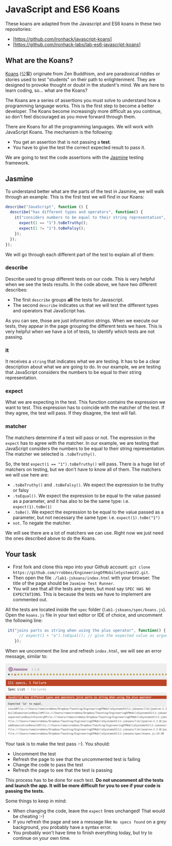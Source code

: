 
# JavaScript and ES6 Koans

These koans are adapted from the Javascript and ES6 koans in these two repositories:
- [https://github.com/ironhack/javascript-koans]
- [https://github.com/ironhack-labs/lab-es6-javascript-koans]


## What are the Koans?

[Koans](https://en.wikipedia.org/wiki/K%C5%8Dan) (公案) originate from Zen Buddhism, and are paradoxical riddles or stories used to test "students" on their path to enlightenment. They are designed to provoke thought or doubt in the student's mind. We are here to learn coding, so... what are the Koans?

The Koans are a series of assertions you must solve to understand how a programming language works. This is the first step to become a better developer. The Koans become increasingly more difficult as you continue, so don't feel discouraged as you move forward through them.

There are Koans for all the programming languages. We will work with JavaScript Koans. The mechanism is the following:

- You get an assertion that is not passing a **test**.
- You have to give the test the correct expected result to pass it.

We are going to test the code assertions with the [Jasmine](http://jasmine.github.io/) testing framework.


## Jasmine

To understand better what are the parts of the test in Jasmine, we will walk through an example. This is the first test we will find in our Koans:

```javascript
describe("JavaScript", function () {
  describe("has different types and operators", function() {
    it("considers numbers to be equal to their string representation", function() {
      expect(1 == "1").toBeTruthy();
      expect(1 != "1").toBeFalsy();
    });
  });
});
```

We will go through each different part of the test to explain all of them:

### describe

Describe used to group different tests on our code. This is very helpful when we see the tests results. In the code above, we have two different describes:

- The first `describe` groups **all** the tests for Javascript. 
- The second `describe` indicates us that we will test the different types and operators that JavaScript has.

As you can see, those are just information strings. When we execute our tests, they appear in the page grouping the different tests we have. This is very helpful when we have a lot of tests, to identify which tests are not passing.

### it

It receives a `string` that indicates what we are testing. It has to be a clear description about what we are going to do. In our example, we are testing that JavaScript considers the numbers to be equal to their string representation.

### expect

What we are expecting in the test. This function contains the expression we want to test. This expression has to coincide with the matcher of the test. If they agree, the test will pass. If they disagree, the test will fail.

### matcher

The matchers determine if a test will pass or not. The expression in the `expect` has to agree with the matcher. In our example, we are testing that JavaScript considers the numbers to be equal to their string representation. The matcher we selected is `.toBeTruthy()`.

So, the test `expect(1 == "1").toBeTruthy()` will pass. There is a huge list of matchers on testing, but we don't have to know all of them. The matchers we will use here are:

- `.toBeTruthy()` and `.toBeFalsy()`. We expect the expression to be truthy or falsy
- `.toEqual()`. We expect the expression to be equal to the value passed as a parameter, and it has also to be the same type: i.e. `expect(1).toBe(1)`
- `.toBe()`. We expect the expression to be equal to the value passed as a parameter, but not necessary the same type: i.e. `expect(1).toBe("1")`
- `not`. To negate the matcher.

We will see there are a lot of matchers we can use. Right now we just need the ones described above to do the Koans.



## Your task

- First fork and clone this repo into your Github account: `git clone https://github.com/rrobbes/EngineeringOfMobileSystemsV2.git`.
- Then open the file `./lab1-jskoans/index.html` with your browser. The title of the page should be `Jasmine Test Runner`.
- You will see that all the tests are green, but most say `SPEC HAS NO EXPECTATIONS`. This is because the tests we have to implement are commented out.

All the tests are located inside the `spec` folder (`lab1-jskoans/spec/koans.js`). Open the `koans.js` file in your text editor or IDE of choice, and uncomment the following line:

```javascript
 it("joins parts as string when using the plus operator", function() {
      // expect(1 + "a").toEqual(); // give the expected value as argument to toEqual()
    });
```

When we uncomment the line and refresh `index.html`, we will see an error message, similar to:

![](./error.png)

Your task is to make the test pass :-). You should:

- Uncomment the test
- Refresh the page to see that the uncommented test is failing
- Change the code to pass the test
- Refresh the page to see that the test is passing


This process has to be done for each test. **Do not uncomment all the tests and launch the app. It will be more difficult for you to see if your code is passing the tests.**

Some things to keep in mind:
- When changing the code, leave the `expect` lines unchanged! That would be cheating :-)
- If you refresh the page and see a message like `No specs found` on a grey background, you probably have a syntax error.
- You probably won't have time to finish everything today, but try to continue on your own time.
